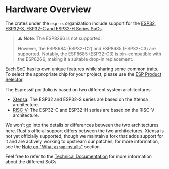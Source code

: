 # Hardware Overview

The crates under the `esp-rs` organization include support for the [ESP32, ESP32-S, ESP32-C and ESP32-H Series SoCs][espressif-socs].

> ⚠️ **Note**:  The ESP8266 is not supported.
>
> However, the ESP8684 (ESP32-C2) and ESP8685 (ESP32-C3) are supported. Notably, the ESP8685 (ESP32-C3) is pin-compatible with the ESP8266, making it a suitable drop-in replacement.

Each SoC has its own unique features while sharing some common traits. To select the appropriate chip for your project, please use the [ESP Product Selector][product-selector].

The Espressif portfolio is based on two different system architectures:
- [Xtensa][xtensa-architecture]: The ESP32 and ESP32-S series are based on the Xtensa architecture.
- [RISC-V][riscv-architecture]: The ESP32-C and ESP32-H series are based on the RISC-V architecture.

We won't go into the details or differences between the two architectures here. Rust's official support differs between the two architectures. Xtensa is not yet officially supported, though we maintain a fork that adds support for it and are actively working to upstream our patches, for more information, see the [Note on "What `espup` installs"][note-espup] section.

Feel free to refer to the [Technical Documentation][espressif-docs] for more information about the different SoCs.

[espressif-socs]: https://www.espressif.com/en/products/socs
[product-selector]: https://products.espressif.com/#/
[xtensa-architecture]: https://www.cadence.com/content/dam/cadence-www/global/en_US/documents/tools/silicon-solutions/compute-ip/isa-summary.pdf
[riscv-architecture]: https://en.wikipedia.org/wiki/RISC-V
[espressif-docs]: https://www.espressif.com/en/support/documents/technical-documents
[note-espup]: ./../getting-started/toolchain.md#what-espup-installs
